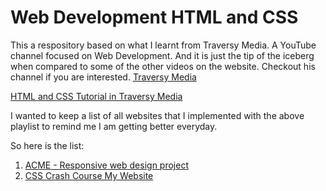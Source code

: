 # Web Development HTML and CSS

This a respository based on what I learnt from Traversy Media. A YouTube channel focused on Web Development.
And it is just the tip of the iceberg when compared to some of the other videos on the website. 
Checkout his channel if you are interested. 
[Traversy Media](https://www.youtube.com/channel/UC29ju8bIPH5as8OGnQzwJyA)

[HTML and CSS Tutorial in Traversy Media](https://www.youtube.com/playlist?list=PLillGF-RfqbZTASqIqdvm1R5mLrQq79CU)

I wanted to keep a list of all websites that I implemented with the above playlist to remind me I am getting better everyday.

So here is the list:

1. [ACME - Responsive web design project](https://adithya2018.github.io/ACME-Traversy-Media/index.html) 
2. [CSS Crash Course My Website](https://adithya2018.github.io/CSS-Crash-Course-My-Website/index.html)